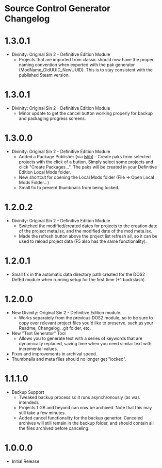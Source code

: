 Source Control Generator Changelog
=======
# 1.3.0.1
* Divinity: Original Sin 2 - Definitive Edition Module
	* Projects that are imported from classic should now have the proper naming convention when exported with the pak generator (ModName_OldUUID_NewUUID). This is to stay consistent with the published Steam version.

# 1.3.0.1
* Divinity: Original Sin 2 - Definitive Edition Module
	* Minor update to get the cancel button working properly for backup and packaging progress screens.

# 1.3.0.0
* Divinity: Original Sin 2 - Definitive Edition Module
	* Added a Package Publisher (via [lslib](https://github.com/Norbyte/lslib)) - Create paks from selected projects with the click of a button. Simply select some projects and click "Create Packages...". The paks will be created in your Definitive Edition Local Mods folder.
	* New shortcut for opening the Local Mods folder (File -> Open Local Mods Folder...)
	* Small fix to prevent thumbnails from being locked.
# 1.2.0.2
* Divinity: Original Sin 2 - Definitive Edition Module
	* Switched the modified/created dates for projects to the creation date of the project meta.lsx, and the modified date of the mod meta.lsx.
	* Made the refresh button above the project list refresh all, so it can be used to reload project data (F5 also has the same functionality).

# 1.2.0.1
* Small fix in the automatic data directory path created for the DOS2 DefEd module when running setup for the first time (+1 backslash).

# 1.2.0.0
* New Divinity: Original Sin 2 - Definitive Edition module.
	* Works separately from the previous DOS2 module, so to be sure to copy over relevant project files you'd like to preserve, such as your Readme, Changelog, .git folder, etc.
* New "Text Generator" Tool
	* Allows you to generate text with a series of keywords that are dynamically replaced, saving time when you need similar text with incremental values.
* Fixes and improvements in archival speed.
* Thumbnails and meta files should no longer get "locked".

# 1.1.1.0
* Backup Support
	* Tweaked backup process so it runs asynchronously (as was intended).
	* Projects 1 GB and beyond can now be archived. Note that this may still take a few minutes.
	* Added cancel functionality for the backup genertor. Canceled archives will still remain in the backup folder, and should contain all the files archived before canceling.
	
# 1.0.0.0
* Initial Release
